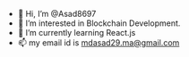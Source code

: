 - 👋 Hi, I’m @Asad8697
- 👀 I’m interested in Blockchain Development.
- 🌱 I’m currently learning React.js
- 📫 my email id is mdasad29.ma@gmail.com

<!---
Asad8697/Asad8697 is a ✨ special ✨ repository because its `README.md` (this file) appears on your GitHub profile.
You can click the Preview link to take a look at your changes.
--->
